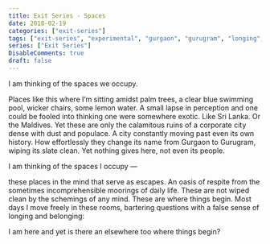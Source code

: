 ```yaml
---
title: Exit Series - Spaces
date: 2018-02-19
categories: ["exit-series"]
tags: ["exit-series", "experimental", "gurgaon", "gurugram", "longing", "memories", "series", "spaces", "thoughts", "writing"]
series: ["Exit Series"]
DisableComments: true
draft: false
---
```


I am thinking of the spaces we occupy.

Places like this where I’m sitting amidst palm trees, a clear blue swimming pool, wicker chairs, some lemon water. A small lapse in perception and one could be fooled into thinking one were somewhere exotic. Like Sri Lanka. Or the Maldives. Yet these are only the calamitous ruins of a corporate city dense with dust and populace. A city constantly moving past even its own history. How effortlessly they change its name from Gurgaon to Gurugram, wiping its slate clean. Yet nothing gives here, not even its people.

I am thinking of the spaces I occupy —

these places in the mind that serve as escapes. An oasis of respite from the sometimes incomprehensible moorings of daily life. These are not wiped clean by the schemings of any mind. These are where things begin. Most days I move freely in these rooms, bartering questions with a false sense of longing and belonging:

I am here and yet is there an elsewhere too where things begin?

<br>
